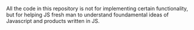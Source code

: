 All the code in this repository is not for implementing certain functionality, but for helping JS fresh man
to understand foundamental ideas of Javascript and products written in JS.

